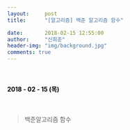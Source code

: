 ```yaml
---
layout:     post
title:      "[알고리즘] 백준 알고리즘 함수"

date:       2018-02-15 12:55:00
author:     "신희준"
header-img: "img/background.jpg"
comments: true
---
```


<head>
 <meta property="og:type" content="백준알고리즘 함수">
 <meta property="og:title" content="백준알고리즘 함수">
 <meta property="og:description" content="백준알고리즘 함수">
 <meta property="og:url" content="http://shj7242.github.io/2018/02/15/Algorithm3/">

 <meta name="twitter:card" content="백준알고리즘 함수">
  <meta name="twitter:title" content="백준알고리즘 함수">
  <meta name="twitter:description" content="백준알고리즘 함수">
  <meta name="FACEBOOK:domain" content="http://shj7242.github.io/2018/02/15/Algorithm3/">
  <meta name="facebook:card" content="백준알고리즘 함수">
   <meta name="facebook:title" content="백준알고리즘 함수">
   <meta name="facebook:description" content="백준알고리즘 함수">
   <meta name="facebook:domain" content="http://shj7242.github.io/2018/02/15/Algorithm3/">


 </head>

<br>
<H4 style ="font-weight:bold; color:black;"> </H4>

<H4 style ="font-weight:bold; color : black">2018 - 02 - 15 (목)</H4>
<br>


> 백준알고리즘 함수

<br>
